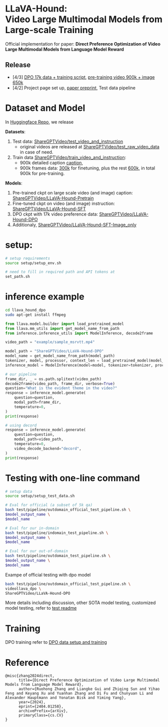# <h1>LLaVA-Hound:<br> Video Large Multimodal Models from Large-scale Training</h1>

Official implementation for paper: **Direct Preference Optimization of Video Large Multimodal Models from Language Model Reward**

## Release
- [4/3] [DPO 17k data + training script](https://github.com/RifleZhang/LLaVA-Hound-DPO/blob/main/llava_hound_dpo/dpo_scripts/README.md), [pre-training video 900k + image 650k](https://github.com/RifleZhang/LLaVA-Hound-DPO/blob/main/llava_hound_dpo/sft_scripts/README.md)
- [4/2] Project page set up, [paper preprint](https://arxiv.org/abs/2404.01258), Test data pipeline

# Dataset and Model
In [Huggingface Repo](https://huggingface.co/ShareGPTVideo), we release

**Datasets**:
1. Test data: [ShareGPTVideo/test_video_and_instruction](https://huggingface.co/datasets/ShareGPTVideo/test_video_and_instruction/tree/main)
   - original videos are released at [ShareGPTVideo/test_raw_video_data](https://huggingface.co/datasets/ShareGPTVideo/test_raw_video_data) in case of need.
2. Train data [ShareGPTVideo/train_video_and_instruction](https://huggingface.co/datasets/ShareGPTVideo/train_video_and_instruction/blob/main/README.md):
   - 900k detailed caption  [caption](n/pretrain/video_caption_pretrain.jsonl),
   - 900k frames data: [300k](https://huggingface.co/datasets/ShareGPTVideo/train_video_and_instruction/tree/main/train_300k) for finetuning, plus the rest [600k](https://huggingface.co/datasets/ShareGPTVideo/train_video_and_instruction/tree/main/train_600k), in total 900k for pre-training.


**Models**:
1. Pre-trained ckpt on large scale video (and image) caption: [ShareGPTVideo/LLaVA-Hound-Pretrain](ShareGPTVideo/LLaVA-Hound-Pretrain)
2. Fine-tuned ckpt on video (and image) instruction: [ShareGPTVideo/LLaVA-Hound-SFT](https://huggingface.co/ShareGPTVideo/LLaVA-Hound-SFT)
3. DPO ckpt with 17k video preference data: [ShareGPTVideo/LLaVA-Hound-DPO](https://huggingface.co/ShareGPTVideo/LLaVA-Hound-DPO)
4. Additionaly, [ShareGPTVideo/LLaVA-Hound-SFT-Image_only](https://huggingface.co/ShareGPTVideo/LLaVA-Hound-SFT-Image_only/settings)
# setup:
```bash
# setup requirements
source setup/setup_env.sh

# need to fill in required path and API tokens at
set_path.sh
```

# inference example
```bash
cd llava_hound_dpo
sudo apt-get install ffmpeg
```

```python
from llava.model.builder import load_pretrained_model
from llava.mm_utils import get_model_name_from_path
from inference.inference_utils import ModelInference, decode2frame

video_path = "example/sample_msrvtt.mp4"

model_path = "ShareGPTVideo/LLaVA-Hound-DPO"
model_name = get_model_name_from_path(model_path)
tokenizer, model, processor, context_len = load_pretrained_model(model_path, model_base = None, model_name=model_name, cache_dir=os.environ['CACHE_DIR'])
inference_model = ModelInference(model=model, tokenizer=tokenizer, processor=processor, context_len=context_len)

# our pipeline
frame_dir, _ = os.path.splitext(video_path)
decode2frame(video_path, frame_dir, verbose=True)
question="What is the evident theme in the video?"
response = inference_model.generate(
    question=question,
    modal_path=frame_dir,
    temperature=0,
)
print(response)

# using decord 
response = inference_model.generate(
    question=question,
    modal_path=video_path,
    temperature=0,
    video_decode_backend="decord",
)
print(response)
```
# Testing with one-line command 
```bash
# setup data
source setup/setup_test_data.sh

# Eval for official (a subset of 5k qa)
bash test/pipeline/outdomain_official_test_pipeline.sh \
$model_output_name \
$model_name

# Eval for our in-domain
bash test/pipeline/indomain_test_pipeline.sh \
$model_output_name \
$model_name

# Eval for our out-of-domain 
bash test/pipeline/outdomain_test_pipeline.sh \
$model_output_name \
$model_name
```
Exampe of official testing with dpo model
```bash
bash test/pipeline/outdomain_official_test_pipeline.sh \
videollava_dpo \
ShareGPTVideo/LLaVA-Hound-DPO
```
More details including discussion, other SOTA model testing, customized model testing, refer to [test readme](https://github.com/RifleZhang/LLaVA-Hound-DPO/blob/main/llava_hound_dpo/test/README.md)

# Training
DPO training refer to [DPO data setup and training](llava_hound_dpo/dpo_scripts/README.md)

# Reference
```
@misc{zhang2024direct,
      title={Direct Preference Optimization of Video Large Multimodal Models from Language Model Reward}, 
      author={Ruohong Zhang and Liangke Gui and Zhiqing Sun and Yihao Feng and Keyang Xu and Yuanhan Zhang and Di Fu and Chunyuan Li and Alexander Hauptmann and Yonatan Bisk and Yiming Yang},
      year={2024},
      eprint={2404.01258},
      archivePrefix={arXiv},
      primaryClass={cs.CV}
}
```
